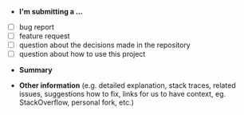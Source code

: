 - **I'm submitting a ...**

- [ ] bug report
- [ ] feature request
- [ ] question about the decisions made in the repository
- [ ] question about how to use this project

- **Summary**

- **Other information** (e.g. detailed explanation, stack traces, related issues, suggestions how to fix, links for us to have context, eg. StackOverflow, personal fork, etc.)
